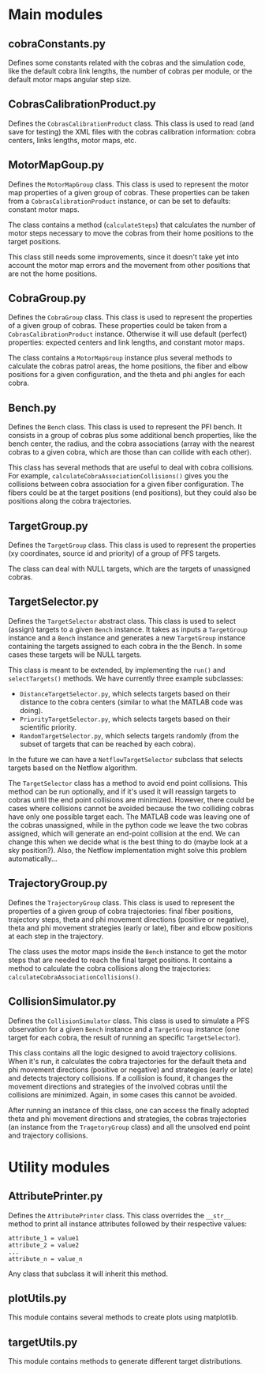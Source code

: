 # Main modules

## cobraConstants.py

Defines some constants related with the cobras and the simulation code, like the default cobra link lengths, the number of cobras per module, or the default motor maps angular step size.

## CobrasCalibrationProduct.py

Defines the `CobrasCalibrationProduct` class. This class is used to read (and save for testing) the XML files with the cobras calibration information: cobra centers, links lengths, motor maps, etc.

## MotorMapGoup.py

Defines the `MotorMapGroup` class. This class is used to represent the motor map properties of a given group of cobras. These properties can be taken from a `CobrasCalibrationProduct` instance, or can be set to defaults: constant motor maps.

The class contains a method (`calculateSteps`) that calculates the number of motor steps necessary to move the cobras from their home positions to the target positions.

This class still needs some improvements, since it doesn't take yet into account the motor map errors and the movement from other positions that are not the home positions.

## CobraGroup.py

Defines the `CobraGroup` class. This class is used to represent the properties of a given group of cobras. These properties could be taken from a `CobrasCalibrationProduct` instance. Otherwise it will use default (perfect) properties: expected centers and link lengths, and constant motor maps.

The class contains a `MotorMapGroup` instance plus several methods to calculate the cobras patrol areas, the home positions, the fiber and elbow positions for a given configuration, and the theta and phi angles for each cobra.

## Bench.py

Defines the `Bench` class. This class is used to represent the PFI bench. It consists in a group of cobras plus some additional bench properties, like the bench center, the radius, and the cobra associations (array with the nearest cobras to a given cobra, which are those than can collide with each other).

This class has several methods that are useful to deal with cobra collisions. For example, `calculateCobraAssociationCollisions()` gives you the collisions between cobra association for a given fiber configuration. The fibers could be at the target positions (end positions), but they could also be positions along the cobra trajectories.

## TargetGroup.py

Defines the `TargetGroup` class. This class is used to represent the properties (xy coordinates, source id and priority) of a group of PFS targets.

The class can deal with NULL targets, which are the targets of unassigned cobras.

## TargetSelector.py

Defines the `TargetSelector` abstract class. This class is used to select (assign) targets to a given `Bench` instance. It takes as inputs a `TargetGroup` instance and a `Bench` instance and generates a new `TargetGroup` instance containing the targets assigned to each cobra in the the Bench. In some cases these targets will be NULL targets.

This class is meant to be extended, by implementing the `run()` and `selectTargets()` methods. We have currently three example subclasses:
 * `DistanceTargetSelector.py`, which selects targets based on their distance to the cobra centers (similar to what the MATLAB code was doing).
 * `PriorityTargetSelector.py`, which selects targets based on their scientific priority.
 * `RandomTargetSelector.py`, which selects targets randomly (from the subset of targets that can be reached by each cobra).

In the future we can have a `NetflowTargetSelector` subclass that selects targets based on the Netflow algorithm.

The `TargetSelector` class has a method to avoid end point collisions. This method can be run optionally, and if it's used it will reassign targets to cobras until the end point collisions are minimized. However, there could be cases where collisions cannot be avoided because the two colliding cobras have only one possible target each. The MATLAB code was leaving one of the cobras unassigned, while in the python code we leave the two cobras assigned, which will generate an end-point collision at the end. We can change this when we decide what is the best thing to do (maybe look at a sky position?). Also, the Netflow implementation might solve this problem automatically...

## TrajectoryGroup.py

Defines the `TrajectoryGroup` class. This class is used to represent the properties of a given group of cobra trajectories: final fiber positions, trajectory steps, theta and phi movement directions (positive or negative), theta and phi movement strategies (early or late), fiber and elbow positions at each step in the trajectory.

The class uses the motor maps inside the `Bench` instance to get the motor steps that are needed to reach the final target positions. It contains a method to calculate the cobra collisions along the trajectories: `calculateCobraAssociationCollisions()`.

## CollisionSimulator.py

Defines the `CollisionSimulator` class. This class is used to simulate a PFS observation for a given `Bench` instance and a `TargetGroup` instance (one target for each cobra, the result of running an specific `TargetSelector`).

This class contains all the logic designed to avoid trajectory collisions. When it's run, it calculates the cobra trajectories for the default theta and phi movement directions (positive or negative) and strategies (early or late) and detects trajectory collisions. If a collision is found, it changes the movement directions and strategies of the involved cobras until the collisions are minimized. Again, in some cases this cannot be avoided.

After running an instance of this class, one can access the finally adopted theta and phi movement directions and strategies, the cobras trajectories (an instance from the `TragetoryGroup` class) and all the unsolved end point and trajectory collisions.


# Utility modules

## AttributePrinter.py

Defines the `AttributePrinter` class. This class overrides the `__str__` method to print all instance attributes followed by their respective values:

```
attribute_1 = value1
attribute_2 = value2
...
attribute_n = value_n
```

Any class that subclass it will inherit this method.

## plotUtils.py

This module contains several methods to create plots using matplotlib.

## targetUtils.py

This module contains methods to generate different target distributions.
